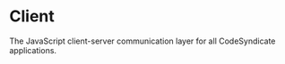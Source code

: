 Client
======

The JavaScript client-server communication layer for all CodeSyndicate applications.
